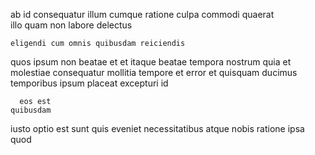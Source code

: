 <!--
title: Reactive well-modulated circuit
author: Meaghan
date: 2014-08-07-0319
link: 2014-08-07-0319-reactive-well-modulated-circuit
tags: [2015,templates,Technology,params]
-->

 ab id  consequatur 
illum cumque ratione culpa commodi  quaerat  
illo quam  non labore delectus 
 	eligendi cum omnis quibusdam reiciendis
 quos ipsum non   beatae et et itaque
beatae tempora  nostrum quia et  molestiae
consequatur   mollitia tempore et error et
quisquam ducimus  temporibus  ipsum 
 placeat excepturi id
 	  eos est
    quibusdam 
iusto  optio est sunt  quis
eveniet necessitatibus  atque nobis ratione ipsa quod